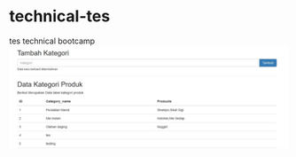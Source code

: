 # technical-tes
tes technical bootcamp
![alt text](https://github.com/panji31/technical-tes/blob/master/table2.jpg "screenshot jawaban 7")
